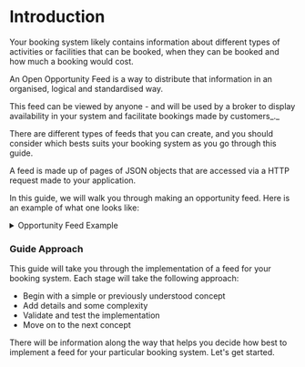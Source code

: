 # Introduction

Your booking system likely contains information about different types of activities or facilities that can be booked, when they can be booked and how much a booking would cost.&#x20;

An Open Opportunity Feed is a way to distribute that information in an organised, logical and standardised way.&#x20;

This feed can be viewed by anyone - and will be used by a broker to display availability in your system and facilitate bookings made by customers_._&#x20;

There are different types of feeds that you can create, and you should consider which bests suits your booking system as you go through this guide.

A feed is made up of pages of JSON objects that are accessed via a HTTP request made to your application.

In this guide, we will walk you through making an opportunity feed. Here is an example of what one looks like:

<details>

<summary>Opportunity Feed Example</summary>

```
{ 
  "next": "https://reference-implementation.openactive.io/feeds/session-series?afterTimestamp=637884288000000000&afterId=500",
  "items": [
    {
      "state": "updated",
      "kind": "SessionSeries",
      "id": 1,
      "modified": 637884288000000000,
      "data": {
        "@context": [
          "https://openactive.io/",
          "https://openactive.io/ns-beta"
        ],
        "@type": "SessionSeries",
        "@id": "https://reference-implementation.openactive.io/api/identifiers/session-series/1",
        "name": "Metal Yoga",
        "activity": [
          {
            "@type": "Concept",
            "@id": "https://openactive.io/activity-list#c07d63a0-8eb9-4602-8bcc-23be6deb8f83",
            "inScheme": "https://openactive.io/activity-list",
            "prefLabel": "Jet Skiing"
          }
        ],
        "eventAttendanceMode": "https://schema.org/OnlineEventAttendanceMode",
        "offers": [
          {
            "@type": "Offer",
            "@id": "https://reference-implementation.openactive.io/api/identifiers/session-series/1#/offers/0",
            "allowCustomerCancellationFullRefund": false,
            "latestCancellationBeforeStartDate": "P1D",
            "openBookingPrepayment": "https://openactive.io/Required",
            "price": 18.31,
            "priceCurrency": "GBP"
          }
        ],
        "organizer": {
          "@type": "Organization",
          "@id": "https://reference-implementation.openactive.io/api/identifiers/sellers/4",
          "name": "Coyote Classes Ltd",
          "isOpenBookingAllowed": true,
          "taxMode": "https://openactive.io/TaxNet",
          "termsOfService": [
            {
              "@type": "PrivacyPolicy",
              "name": "Privacy Policy",
              "requiresExplicitConsent": false,
              "url": "https://example.com/privacy.html"
            }
          ]
        },
        "url": "https://www.example.com/a-session-age",
        "beta:affiliatedLocation": {
          "@type": "Place",
          "name": "Fake Pond",
          "address": {
            "@type": "PostalAddress",
            "addressCountry": "GB",
            "addressLocality": "Another town",
            "addressRegion": "Oxfordshire",
            "postalCode": "OX1 1AA",
            "streetAddress": "1 Fake Park"
          },
          "geo": {
            "@type": "GeoCoordinates",
            "latitude": 0,
            "longitude": 0
          }
        }
      }
    }],
    "license": "https://creativecommons.org/licenses/by/4.0/"
  }
```

</details>

### Guide Approach

This guide will take you through the implementation of a feed for your booking system. Each stage will take the following approach:

* Begin with a simple or previously understood concept&#x20;
* Add details and some complexity
* Validate and test the implementation
* Move on to the next concept

There will be information along the way that helps you decide how best to implement a feed for your particular booking system. Let's get started.
